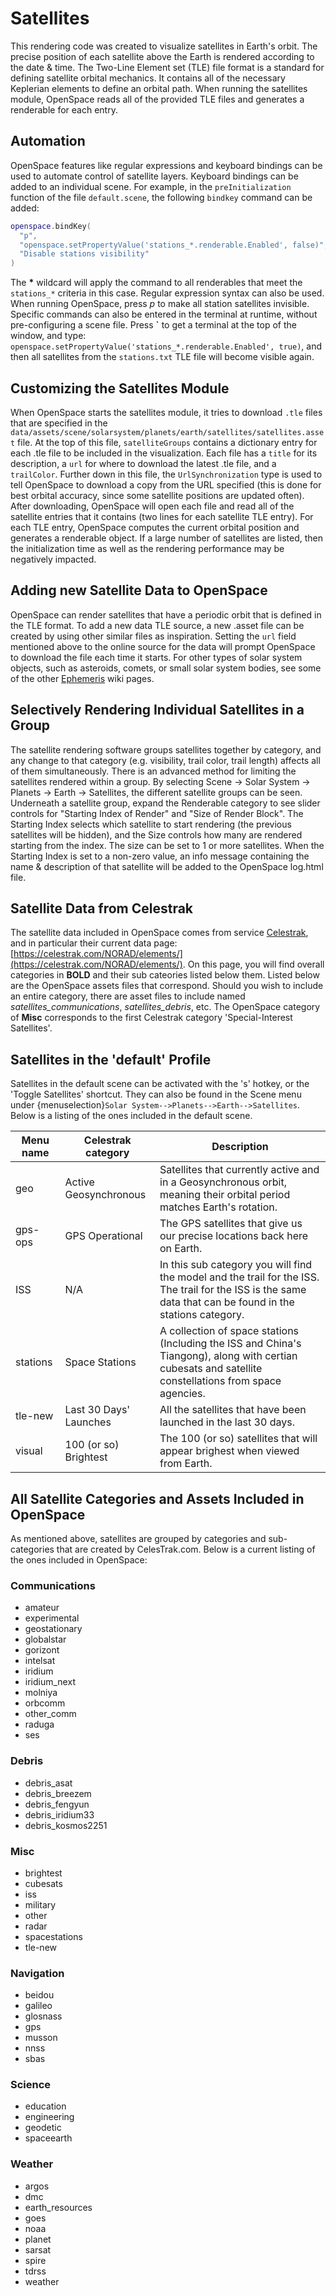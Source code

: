 # Satellites
This rendering code was created to visualize satellites in Earth's orbit. The precise position of each satellite above the Earth is rendered according to the date & time. The Two-Line Element set (TLE) file format is a standard for defining satellite orbital mechanics. It contains all of the necessary Keplerian elements to define an orbital path. When running the satellites module, OpenSpace reads all of the provided TLE files and generates a renderable for each entry.


## Automation
OpenSpace features like regular expressions and keyboard bindings can be used to automate control of satellite layers. Keyboard bindings can be added to an individual scene. For example, in the `preInitialization` function of the file `default.scene`, the following `bindkey` command can be added:
```lua
openspace.bindKey(
  "p",
  "openspace.setPropertyValue('stations_*.renderable.Enabled', false)",
  "Disable stations visibility"
)
```
The **\*** wildcard will apply the command to all renderables that meet the `stations_*` criteria in this case. Regular expression syntax can also be used. When running OpenSpace, press _p_ to make all station satellites invisible. Specific commands can also be entered in the terminal at runtime, without pre-configuring a scene file. Press **\`** to get a terminal at the top of the window, and type: `openspace.setPropertyValue('stations_*.renderable.Enabled', true)`, and then all satellites from the `stations.txt` TLE file will become visible again.


## Customizing the Satellites Module
When OpenSpace starts the satellites module, it tries to download `.tle` files that are specified in the `data/assets/scene/solarsystem/planets/earth/satellites/satellites.asset` file. At the top of this file, `satelliteGroups` contains a dictionary entry for each .tle file to be included in the visualization. Each file has a `title` for its description, a `url` for where to download the latest .tle file, and a `trailColor`. Further down in this file, the `UrlSynchronization` type is used to tell OpenSpace to download a copy from the URL specified (this is done for best orbital accuracy, since some satellite positions are updated often). After downloading, OpenSpace will open each file and read all of the satellite entries that it contains (two lines for each satellite TLE entry). For each TLE entry, OpenSpace computes the current orbital position and generates a renderable object. If a large number of satellites are listed, then the initialization time as well as the rendering performance may be negatively impacted.


## Adding new Satellite Data to OpenSpace
OpenSpace can render satellites that have a periodic orbit that is defined in the TLE format. To add a new data TLE source, a new .asset file can be created by using other similar files as inspiration. Setting the `url` field mentioned above to the online source for the data will prompt OpenSpace to download the file each time it starts.
For other types of solar system objects, such as asteroids, comets, or small solar system bodies, see some of the other [Ephemeris](ephemeris/index.md) wiki pages.


## Selectively Rendering Individual Satellites in a Group
The satellite rendering software groups satellites together by category, and any change to that category (e.g. visibility, trail color, trail length) affects all of them simultaneously.
There is an advanced method for limiting the satellites rendered within a group. By selecting Scene -> Solar System -> Planets -> Earth -> Satellites, the different satellite groups can be seen. Underneath a satellite group, expand the Renderable category to see slider controls for "Starting Index of Render" and "Size of Render Block". The Starting Index selects which satellite to start rendering (the previous satellites will be hidden), and the Size controls how many are rendered starting from the index. The size can be set to 1 or more satellites. When the Starting Index is set to a non-zero value, an info message containing the name & description of that satellite will be added to the OpenSpace log.html file.


## Satellite Data from Celestrak
The satellite data included in OpenSpace comes from service [Celestrak](https://celestrak.com/), and in particular their current data page: [https://celestrak.com/NORAD/elements/](https://celestrak.com/NORAD/elements/). On this page, you will find overall categories in **BOLD** and their sub cateories listed below them. Listed below are the OpenSpace assets files that correspond. Should you wish to include an entire category, there are asset files to include named *satellites_communications*, *satellites_debris*, etc. The OpenSpace category of **Misc** corresponds to the first Celestrak category 'Special-Interest Satellites'.


## Satellites in the 'default' Profile
Satellites in the default scene can be activated with the 's' hotkey, or the 'Toggle Satellites' shortcut. They can also be found in the Scene menu under {menuselection}`Solar System-->Planets-->Earth-->Satellites`. Below is a listing of the ones included in the default scene.

| Menu name | Celestrak category | Description |
| --- | ----------- | ------- |
| geo | Active Geosynchronous | Satellites that currently active and in a Geosynchronous orbit, meaning their orbital period matches Earth's rotation. |
| gps-ops | GPS Operational | The GPS satellites that give us our precise locations back here on Earth. |
| ISS | N/A | In this sub category you will find the model and the trail for the ISS. The trail for the ISS is the same data that can be found in the stations category. |
| stations | Space Stations | A collection of space stations (Including the ISS and China's Tiangong), along with certian cubesats and satellite constellations from space agencies. |
| tle-new | Last 30 Days' Launches | All the satellites that have been launched in the last 30 days. |
| visual | 100 (or so) Brightest | The 100 (or so) satellites that will appear brighest when viewed from Earth. |


## All Satellite Categories and Assets Included in OpenSpace
As mentioned above, satellites are grouped by categories and sub-categories that are created by CelesTrak.com. Below is a current listing of the ones included in OpenSpace:

### Communications
  - amateur
  - experimental
  - geostationary
  - globalstar
  - gorizont
  - intelsat
  - iridium
  - iridium_next
  - molniya
  - orbcomm
  - other_comm
  - raduga
  - ses

### Debris
  - debris_asat
  - debris_breezem
  - debris_fengyun
  - debris_iridium33
  - debris_kosmos2251

### Misc
  - brightest
  - cubesats
  - iss
  - military
  - other
  - radar
  - spacestations
  - tle-new

### Navigation
  - beidou
  - galileo
  - glosnass
  - gps
  - musson
  - nnss
  - sbas

### Science
  - education
  - engineering
  - geodetic
  - spaceearth

### Weather
  - argos
  - dmc
  - earth_resources
  - goes
  - noaa
  - planet
  - sarsat
  - spire
  - tdrss
  - weather
